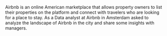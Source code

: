 Airbnb is an online American marketplace that allows property owners to list their properties on the platform and connect with travelers who are looking for a place to stay. As a Data analyst at Airbnb in Amsterdam asked to analyze the landscape of Airbnb in the city and share some insights with managers.
